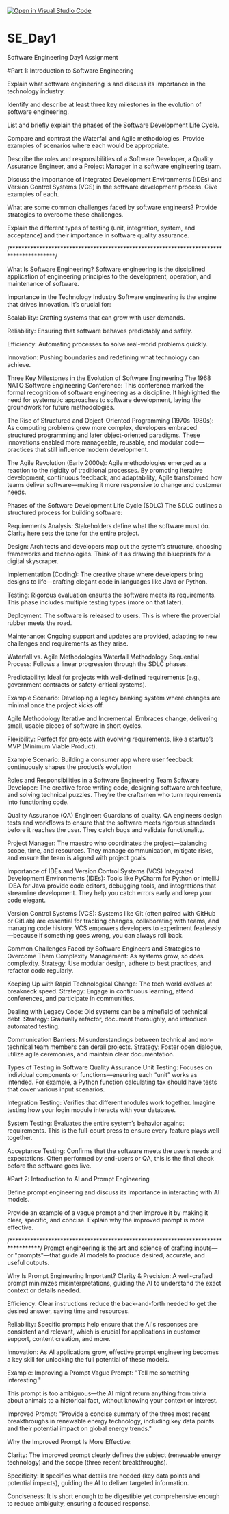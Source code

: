 [![Open in Visual Studio Code](https://classroom.github.com/assets/open-in-vscode-2e0aaae1b6195c2367325f4f02e2d04e9abb55f0b24a779b69b11b9e10269abc.svg)](https://classroom.github.com/online_ide?assignment_repo_id=18850843&assignment_repo_type=AssignmentRepo)
# SE_Day1
Software Engineering Day1 Assignment

#Part 1: Introduction to Software Engineering

Explain what software engineering is and discuss its importance in the technology industry.


Identify and describe at least three key milestones in the evolution of software engineering.


List and briefly explain the phases of the Software Development Life Cycle.


Compare and contrast the Waterfall and Agile methodologies. Provide examples of scenarios where each would be appropriate.


Describe the roles and responsibilities of a Software Developer, a Quality Assurance Engineer, and a Project Manager in a software engineering team.


Discuss the importance of Integrated Development Environments (IDEs) and Version Control Systems (VCS) in the software development process. Give examples of each.


What are some common challenges faced by software engineers? Provide strategies to overcome these challenges.


Explain the different types of testing (unit, integration, system, and acceptance) and their importance in software quality assurance.

/***************************************************************************************/

What Is Software Engineering?
Software engineering is the disciplined application of engineering principles to the development, operation, and maintenance of software.

Importance in the Technology Industry
Software engineering is the engine that drives innovation. It’s crucial for:

Scalability: Crafting systems that can grow with user demands.

Reliability: Ensuring that software behaves predictably and safely.

Efficiency: Automating processes to solve real-world problems quickly.

Innovation: Pushing boundaries and redefining what technology can achieve.

Three Key Milestones in the Evolution of Software Engineering
The 1968 NATO Software Engineering Conference:
This conference marked the formal recognition of software engineering as a discipline. It highlighted the need for systematic approaches to software development, laying the groundwork for future methodologies.

The Rise of Structured and Object-Oriented Programming (1970s–1980s):
As computing problems grew more complex, developers embraced structured programming and later object-oriented paradigms. These innovations enabled more manageable, reusable, and modular code—practices that still influence modern development.

The Agile Revolution (Early 2000s):
Agile methodologies emerged as a reaction to the rigidity of traditional processes. By promoting iterative development, continuous feedback, and adaptability, Agile transformed how teams deliver software—making it more responsive to change and customer needs.

Phases of the Software Development Life Cycle (SDLC)
The SDLC outlines a structured process for building software:

Requirements Analysis:
Stakeholders define what the software must do. Clarity here sets the tone for the entire project.

Design:
Architects and developers map out the system’s structure, choosing frameworks and technologies. Think of it as drawing the blueprints for a digital skyscraper.

Implementation (Coding):
The creative phase where developers bring designs to life—crafting elegant code in languages like Java or Python.

Testing:
Rigorous evaluation ensures the software meets its requirements. This phase includes multiple testing types (more on that later).

Deployment:
The software is released to users. This is where the proverbial rubber meets the road.

Maintenance:
Ongoing support and updates are provided, adapting to new challenges and requirements as they arise.

Waterfall vs. Agile Methodologies
Waterfall Methodology
Sequential Process:
Follows a linear progression through the SDLC phases.

Predictability:
Ideal for projects with well-defined requirements (e.g., government contracts or safety-critical systems).

Example Scenario:
Developing a legacy banking system where changes are minimal once the project kicks off.

Agile Methodology
Iterative and Incremental:
Embraces change, delivering small, usable pieces of software in short cycles.

Flexibility:
Perfect for projects with evolving requirements, like a startup’s MVP (Minimum Viable Product).

Example Scenario:
Building a consumer app where user feedback continuously shapes the product’s evolution

Roles and Responsibilities in a Software Engineering Team
Software Developer:
The creative force writing code, designing software architecture, and solving technical puzzles. They’re the craftsmen who turn requirements into functioning code.

Quality Assurance (QA) Engineer:
Guardians of quality. QA engineers design tests and workflows to ensure that the software meets rigorous standards before it reaches the user. They catch bugs and validate functionality.

Project Manager:
The maestro who coordinates the project—balancing scope, time, and resources. They manage communication, mitigate risks, and ensure the team is aligned with project goals

Importance of IDEs and Version Control Systems (VCS)
Integrated Development Environments (IDEs):
Tools like PyCharm for Python or IntelliJ IDEA for Java provide code editors, debugging tools, and integrations that streamline development. They help you catch errors early and keep your code elegant.

Version Control Systems (VCS):
Systems like Git (often paired with GitHub or GitLab) are essential for tracking changes, collaborating with teams, and managing code history. VCS empowers developers to experiment fearlessly—because if something goes wrong, you can always roll back.

Common Challenges Faced by Software Engineers and Strategies to Overcome Them
Complexity Management:
As systems grow, so does complexity. Strategy: Use modular design, adhere to best practices, and refactor code regularly.

Keeping Up with Rapid Technological Change:
The tech world evolves at breakneck speed. Strategy: Engage in continuous learning, attend conferences, and participate in communities.

Dealing with Legacy Code:
Old systems can be a minefield of technical debt. Strategy: Gradually refactor, document thoroughly, and introduce automated testing.

Communication Barriers:
Misunderstandings between technical and non-technical team members can derail projects. Strategy: Foster open dialogue, utilize agile ceremonies, and maintain clear documentation.


Types of Testing in Software Quality Assurance
Unit Testing:
Focuses on individual components or functions—ensuring each “unit” works as intended. For example, a Python function calculating tax should have tests that cover various input scenarios.

Integration Testing:
Verifies that different modules work together. Imagine testing how your login module interacts with your database.

System Testing:
Evaluates the entire system’s behavior against requirements. This is the full-court press to ensure every feature plays well together.

Acceptance Testing:
Confirms that the software meets the user’s needs and expectations. Often performed by end-users or QA, this is the final check before the software goes live.



#Part 2: Introduction to AI and Prompt Engineering


Define prompt engineering and discuss its importance in interacting with AI models.


Provide an example of a vague prompt and then improve it by making it clear, specific, and concise. Explain why the improved prompt is more effective.


/**********************************************************************************/
Prompt engineering is the art and science of crafting inputs—or "prompts"—that guide AI models to produce desired, accurate, and useful outputs. 

Why Is Prompt Engineering Important?
Clarity & Precision: A well-crafted prompt minimizes misinterpretations, guiding the AI to understand the exact context or details needed.

Efficiency: Clear instructions reduce the back-and-forth needed to get the desired answer, saving time and resources.

Reliability: Specific prompts help ensure that the AI's responses are consistent and relevant, which is crucial for applications in customer support, content creation, and more.

Innovation: As AI applications grow, effective prompt engineering becomes a key skill for unlocking the full potential of these models.


Example: Improving a Prompt
Vague Prompt:
"Tell me something interesting."

This prompt is too ambiguous—the AI might return anything from trivia about animals to a historical fact, without knowing your context or interest.

Improved Prompt:
"Provide a concise summary of the three most recent breakthroughs in renewable energy technology, including key data points and their potential impact on global energy trends."

Why the Improved Prompt Is More Effective:

Clarity: The improved prompt clearly defines the subject (renewable energy technology) and the scope (three recent breakthroughs).

Specificity: It specifies what details are needed (key data points and potential impacts), guiding the AI to deliver targeted information.

Conciseness: It is short enough to be digestible yet comprehensive enough to reduce ambiguity, ensuring a focused response.

